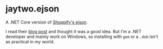 # jaytwo.ejson

A .NET Core version of [Shoppify's ejson](https://github.com/Shopify/ejson).

I read their [blog post](https://engineering.shopify.com/blogs/engineering/secrets-at-shopify-introducing-ejson) and thought it was a good idea.  But I'm a .NET developer and mainly work on Windows, so installing with `gem` or a `.deb` isn't as practical in my world.
